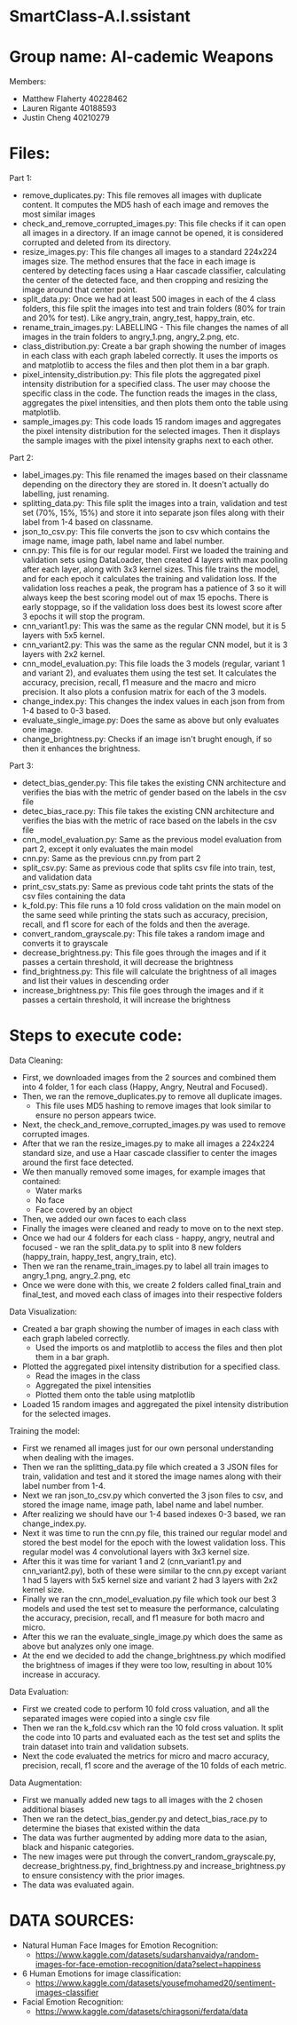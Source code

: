# SmartClass-A.I.ssistant  



# Group name:  AI-cademic Weapons


Members:  
- Matthew Flaherty 40228462
- Lauren Rigante 40188593
- Justin Cheng 40210279


# Files:  
Part 1:
- remove_duplicates.py: This file removes all images with duplicate content. It computes the MD5 hash of each image and removes the most similar images
- check_and_remove_corrupted_images.py: This file checks if it can open all images in a directory. If an image cannot be opened, it is considered corrupted and deleted from its directory.
- resize_images.py: This file changes all images to a standard 224x224 images size. The method ensures that the face in each image is centered by detecting faces using a Haar cascade classifier, calculating the center of the detected face, and then cropping and resizing the image around that center point.
- split_data.py: Once we had at least 500 images in each of the 4 class folders, this file split the images into test and train folders (80% for train and 20% for test). Like angry_train, angry_test, happy_train, etc.
- rename_train_images.py: LABELLING - This file changes the names of all images in the train folders to angry_1.png, angry_2.png, etc.
- class_distribution.py: Create a bar graph showing the number of images in each class with each graph labeled correctly. It uses the imports os and matplotlib to access the files and then plot them in a bar graph. 
- pixel_intensity_distribution.py: This file plots the aggregated pixel intensity distribution for a specified class. The user may choose the specific class in the code. The function reads the images in the class, aggregates the pixel intensities, and then plots them onto the table using matplotlib.
- sample_images.py: This code loads 15 random images and aggregates the pixel intensity distribution for the selected images. Then it displays the sample images with the pixel intensity graphs next to each other.

Part 2:  
- label_images.py: This file renamed the images based on their classname depending on the directory they are stored in. It doesn't actually do labelling, just renaming.
- splitting_data.py: This file split the images into a train, validation and test set (70%, 15%, 15%) and store it into separate json files along with their label from 1-4 based on classname.
- json_to_csv.py: This file converts the json to csv which contains the image name, image path, label name and label number.
- cnn.py: This file is for our regular model. First we loaded the training and validation sets using DataLoader, then created 4 layers with max pooling after each layer, along with 3x3 kernel sizes. This file trains the model, and for each epoch it calculates the training and validation loss. If the validation loss reaches a peak, the program has a patience of 3 so it will always keep the best scoring model out of max 15 epochs. There is early stoppage, so if the validation loss does best its lowest score after 3 epochs it will stop the program.
- cnn_variant1.py: This was the same as the regular CNN model, but it is 5 layers with 5x5 kernel.
- cnn_variant2.py: This was the same as the regular CNN model, but it is 3 layers with 2x2 kernel.
- cnn_model_evaluation.py: This file loads the 3 models (regular, variant 1 and variant 2), and evaluates them using the test set. It calculates the accuracy, precision, recall, f1 measure and the macro and micro precision. It also plots a confusion matrix for each of the 3 models.
- change_index.py: This changes the index values in each json from from 1-4 based to 0-3 based.
- evaluate_single_image.py: Does the same as above but only evaluates one image.
- change_brightness.py: Checks if an image isn't brught enough, if so then it enhances the brightness.

Part 3:
- detect_bias_gender.py: This file takes the existing CNN architecture and verifies the bias with the metric of gender based on the labels in the csv file
- detec_bias_race.py: This file takes the existing CNN architecture and verifies the bias with the metric of race based on the labels in the csv file
- cnn_model_evaluation.py: Same as the previous model evaluation from part 2, except it only evaluates the main model
- cnn.py: Same as the previous cnn.py from part 2
- split_csv.py: Same as previous code that splits csv file into train, test, and validation data
- print_csv_stats.py: Same as previous code taht prints the stats of the csv files containing the data
- k_fold.py: This file runs a 10 fold cross validation on the main model on the same seed while printing the stats such as accuracy, precision, recall, and f1 score for each of the folds and then the average.
- convert_random_grayscale.py: This file takes a random image and converts it to grayscale
- decrease_brightness.py: This file goes through the images and if it passes a certain threshold, it will decrease the brightness
- find_brightness.py: This file will calculate the brightness of all images and list their values in descending order
- increase_brightness.py: This file goes through the images and if it passes a certain threshold, it will increase the brightness



# Steps to execute code:  
Data Cleaning: 
- First, we downloaded images from the 2 sources and combined them into 4 folder, 1 for each class (Happy, Angry, Neutral and Focused).
- Then, we ran the remove_duplicates.py to remove all duplicate images.
  - This file uses MD5 hashing to remove images that look similar to ensure no person appears twice.
- Next, the check_and_remove_corrupted_images.py was used to remove corrupted images.
- After that we ran the resize_images.py to make all images a 224x224 standard size, and use a Haar cascade classifier to center the images around the first face detected.
- We then manually removed some images, for example images that contained:
  - Water marks
  - No face
  - Face covered by an object
- Then, we added our own faces to each class
-  Finally the images were cleaned and ready to move on to the next step.
-  Once we had our 4 folders for each class - happy, angry, neutral and focused - we ran the split_data.py to split into 8 new folders (happy_train, happy_test, angry_train, etc).
-  Then we ran the rename_train_images.py to label all train images to angry_1.png, angry_2.png, etc
-  Once we were done with this, we create 2 folders called final_train and final_test, and moved each class of images into their respective folders

Data Visualization: 
- Created a bar graph showing the number of images in each class with each graph labeled correctly.
  - Used the imports os and matplotlib to access the files and then plot them in a bar graph. 
- Plotted the aggregated pixel intensity distribution for a specified class.
  - Read the images in the class
  - Aggregated the pixel intensities
  - Plotted them onto the table using matplotlib
- Loaded 15 random images and aggregated the pixel intensity distribution for the selected images.

Training the model:  
- First we renamed all images just for our own personal understanding when dealing with the images.  
- Then we ran the splitting_data.py file which created a 3 JSON files for train, validation and test and it stored the image names along with their label number from 1-4.  
- Next we ran json_to_csv.py which converted the 3 json files to csv, and stored the image name, image path, label name and label number.
- After realizing we should have our 1-4 based indexes 0-3 based, we ran change_index.py.
- Next it was time to run the cnn.py file, this trained our regular model and stored the best model for the epoch with the lowest validation loss. This regular model was 4 convolutional layers with 3x3 kernel size.
- After this it was time for variant 1 and 2 (cnn_variant1.py and cnn_variant2.py), both of these were similar to the cnn.py except variant 1 had 5 layers with 5x5 kernel size and variant 2 had 3 layers with 2x2 kernel size.
- Finally we ran the cnn_model_evaluation.py file which took our best 3 models and used the test set to measure the performance, calculating the accuracy, precision, recall, and f1 measure for both macro and micro.
- After this we ran the evaluate_single_image.py which does the same as above but analyzes only one image.
- At the end we decided to add the change_brightness.py which modified the brightness of images if they were too low, resulting in about 10% increase in accuracy.

Data Evaluation:
- First we created code to perform 10 fold cross valuation, and all the separated images were copied into a single csv file
- Then we ran the k_fold.csv which ran the 10 fold cross valuation. It split the code into 10 parts and evaluated each as the test set and splits the train dataset into train and validation subsets.
- Next the code evaluated the metrics for micro and macro accuracy, precision, recall, f1 score and the average of the 10 folds of each metric.

Data Augmentation:
- First we manually added new tags to all images with the 2 chosen additional biases
- Then we ran the detect_bias_gender.py and detect_bias_race.py to determine the biases that existed within the data
- The data was further augmented by adding more data to the asian, black and hispanic categories.
- The new images were put through the convert_random_grayscale.py, decrease_brightness.py, find_brightness.py and increase_brightness.py to ensure consistency with the prior images.
- The data was evaluated again. 

# DATA SOURCES:
- Natural Human Face Images for Emotion Recognition:
  - https://www.kaggle.com/datasets/sudarshanvaidya/random-images-for-face-emotion-recognition/data?select=happiness
- 6 Human Emotions for image classification:
  - https://www.kaggle.com/datasets/yousefmohamed20/sentiment-images-classifier
- Facial Emotion Recognition:
  - https://www.kaggle.com/datasets/chiragsoni/ferdata/data

